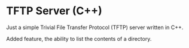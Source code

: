 TFTP Server (C++)
=================

Just a simple Trivial File Transfer Protocol (TFTP) server written in C++. 

Added feature, the ability to list the contents of a directory. 